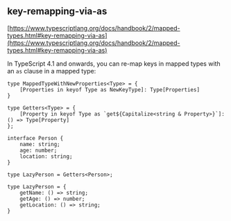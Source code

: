 ## key-remapping-via-as

[https://www.typescriptlang.org/docs/handbook/2/mapped-types.html#key-remapping-via-as](https://www.typescriptlang.org/docs/handbook/2/mapped-types.html#key-remapping-via-as)

In TypeScript 4.1 and onwards, you can re-map keys in mapped types with an `as` clause in a mapped type:

```tsx
type MappedTypeWithNewProperties<Type> = {
    [Properties in keyof Type as NewKeyType]: Type[Properties]
}
```

```
type Getters<Type> = {
    [Property in keyof Type as `get${Capitalize<string & Property>}`]: () => Type[Property]
};

interface Person {
    name: string;
    age: number;
    location: string;
}

type LazyPerson = Getters<Person>;
         
type LazyPerson = {
    getName: () => string;
    getAge: () => number;
    getLocation: () => string;
}
```

